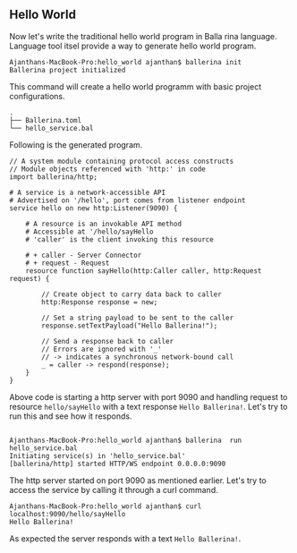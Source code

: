 ## Hello World
Now let's write the traditional hello world program in Balla    rina language. Language tool itsel provide a way to generate hello world program.

```text
Ajanthans-MacBook-Pro:hello_world ajanthan$ ballerina init
Ballerina project initialized
```

This command will create a hello world programm with basic project configurations.

```text
.
├── Ballerina.toml
└── hello_service.bal

```
Following is the generated program.

```bal
// A system module containing protocol access constructs
// Module objects referenced with 'http:' in code
import ballerina/http;

# A service is a network-accessible API
# Advertised on '/hello', port comes from listener endpoint
service hello on new http:Listener(9090) {

    # A resource is an invokable API method
    # Accessible at '/hello/sayHello
    # 'caller' is the client invoking this resource

    # + caller - Server Connector
    # + request - Request
    resource function sayHello(http:Caller caller, http:Request request) {

        // Create object to carry data back to caller
        http:Response response = new;

        // Set a string payload to be sent to the caller
        response.setTextPayload("Hello Ballerina!");

        // Send a response back to caller
        // Errors are ignored with '_'
        // -> indicates a synchronous network-bound call
        _ = caller -> respond(response);
    }
}
```

Above code is starting a http server with port 9090 and handling request to resource `hello/sayHello` with a text response `Hello Ballerina!`. Let's try to run this and see how it responds.
```text

Ajanthans-MacBook-Pro:hello_world ajanthan$ ballerina  run hello_service.bal
Initiating service(s) in 'hello_service.bal'
[ballerina/http] started HTTP/WS endpoint 0.0.0.0:9090

``` 
The http server started on port 9090 as mentioned earlier. Let's try to access the service by calling it through a curl command.
```text
Ajanthans-MacBook-Pro:hello_world ajanthan$ curl  localhost:9090/hello/sayHello
Hello Ballerina!
```

As expected the server responds with a text `Hello Ballerina!`.